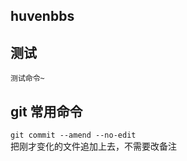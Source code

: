 ## huvenbbs

## 测试
    测试命令~
        
## git 常用命令
`git commit --amend --no-edit`  
把刚才变化的文件追加上去，不需要改备注


